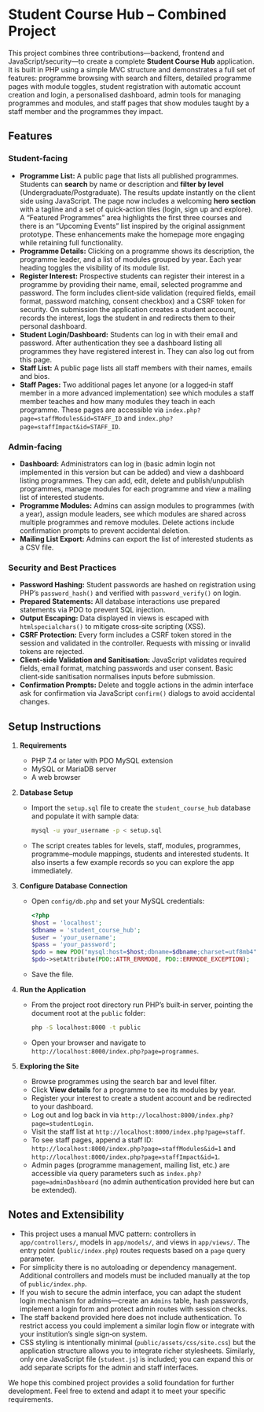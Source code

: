 # Student Course Hub – Combined Project

This project combines three contributions—backend, frontend and JavaScript/security—to create a complete **Student Course Hub** application.  It is built in PHP using a simple MVC structure and demonstrates a full set of features: programme browsing with search and filters, detailed programme pages with module toggles, student registration with automatic account creation and login, a personalised dashboard, admin tools for managing programmes and modules, and staff pages that show modules taught by a staff member and the programmes they impact.

## Features

### Student‑facing

- **Programme List:** A public page that lists all published programmes.  Students can **search** by name or description and **filter by level** (Undergraduate/Postgraduate).  The results update instantly on the client side using JavaScript.
  The page now includes a welcoming **hero section** with a tagline and a set of quick‑action tiles (login, sign up and explore).  A “Featured Programmes” area highlights the first three courses and there is an “Upcoming Events” list inspired by the original assignment prototype.  These enhancements make the homepage more engaging while retaining full functionality.
- **Programme Details:** Clicking on a programme shows its description, the programme leader, and a list of modules grouped by year.  Each year heading toggles the visibility of its module list.
- **Register Interest:** Prospective students can register their interest in a programme by providing their name, email, selected programme and password.  The form includes client‑side validation (required fields, email format, password matching, consent checkbox) and a CSRF token for security.  On submission the application creates a student account, records the interest, logs the student in and redirects them to their personal dashboard.
- **Student Login/Dashboard:** Students can log in with their email and password.  After authentication they see a dashboard listing all programmes they have registered interest in.  They can also log out from this page.
- **Staff List:** A public page lists all staff members with their names, emails and bios.
- **Staff Pages:** Two additional pages let anyone (or a logged‑in staff member in a more advanced implementation) see which modules a staff member teaches and how many modules they teach in each programme.  These pages are accessible via `index.php?page=staffModules&id=STAFF_ID` and `index.php?page=staffImpact&id=STAFF_ID`.

### Admin‑facing

- **Dashboard:** Administrators can log in (basic admin login not implemented in this version but can be added) and view a dashboard listing programmes.  They can add, edit, delete and publish/unpublish programmes, manage modules for each programme and view a mailing list of interested students.
- **Programme Modules:** Admins can assign modules to programmes (with a year), assign module leaders, see which modules are shared across multiple programmes and remove modules.  Delete actions include confirmation prompts to prevent accidental deletion.
- **Mailing List Export:** Admins can export the list of interested students as a CSV file.

### Security and Best Practices

- **Password Hashing:** Student passwords are hashed on registration using PHP’s `password_hash()` and verified with `password_verify()` on login.
- **Prepared Statements:** All database interactions use prepared statements via PDO to prevent SQL injection.
- **Output Escaping:** Data displayed in views is escaped with `htmlspecialchars()` to mitigate cross‑site scripting (XSS).
- **CSRF Protection:** Every form includes a CSRF token stored in the session and validated in the controller.  Requests with missing or invalid tokens are rejected.
- **Client‑side Validation and Sanitisation:** JavaScript validates required fields, email format, matching passwords and user consent.  Basic client‑side sanitisation normalises inputs before submission.
- **Confirmation Prompts:** Delete and toggle actions in the admin interface ask for confirmation via JavaScript `confirm()` dialogs to avoid accidental changes.

## Setup Instructions

1. **Requirements**
   - PHP 7.4 or later with PDO MySQL extension
   - MySQL or MariaDB server
   - A web browser

2. **Database Setup**
   - Import the `setup.sql` file to create the `student_course_hub` database and populate it with sample data:

     ```sh
     mysql -u your_username -p < setup.sql
     ```

   - The script creates tables for levels, staff, modules, programmes, programme–module mappings, students and interested students.  It also inserts a few example records so you can explore the app immediately.

3. **Configure Database Connection**
   - Open `config/db.php` and set your MySQL credentials:

     ```php
     <?php
     $host = 'localhost';
     $dbname = 'student_course_hub';
     $user = 'your_username';
     $pass = 'your_password';
     $pdo = new PDO("mysql:host=$host;dbname=$dbname;charset=utf8mb4", $user, $pass);
     $pdo->setAttribute(PDO::ATTR_ERRMODE, PDO::ERRMODE_EXCEPTION);
     ```

   - Save the file.

4. **Run the Application**
   - From the project root directory run PHP’s built‑in server, pointing the document root at the `public` folder:

     ```sh
     php -S localhost:8000 -t public
     ```

   - Open your browser and navigate to `http://localhost:8000/index.php?page=programmes`.

5. **Exploring the Site**
   - Browse programmes using the search bar and level filter.
   - Click **View details** for a programme to see its modules by year.
   - Register your interest to create a student account and be redirected to your dashboard.
   - Log out and log back in via `http://localhost:8000/index.php?page=studentLogin`.
   - Visit the staff list at `http://localhost:8000/index.php?page=staff`.
   - To see staff pages, append a staff ID: `http://localhost:8000/index.php?page=staffModules&id=1` and `http://localhost:8000/index.php?page=staffImpact&id=1`.
   - Admin pages (programme management, mailing list, etc.) are accessible via query parameters such as `index.php?page=adminDashboard` (no admin authentication provided here but can be extended).

## Notes and Extensibility

- This project uses a manual MVC pattern: controllers in `app/controllers/`, models in `app/models/`, and views in `app/views/`.  The entry point (`public/index.php`) routes requests based on a `page` query parameter.
- For simplicity there is no autoloading or dependency management.  Additional controllers and models must be included manually at the top of `public/index.php`.
- If you wish to secure the admin interface, you can adapt the student login mechanism for admins—create an `Admins` table, hash passwords, implement a login form and protect admin routes with session checks.
- The staff backend provided here does not include authentication.  To restrict access you could implement a similar login flow or integrate with your institution’s single sign‑on system.
- CSS styling is intentionally minimal (`public/assets/css/site.css`) but the application structure allows you to integrate richer stylesheets.  Similarly, only one JavaScript file (`student.js`) is included; you can expand this or add separate scripts for the admin and staff interfaces.

We hope this combined project provides a solid foundation for further development.  Feel free to extend and adapt it to meet your specific requirements.